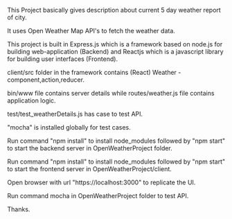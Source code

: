 This Project basically gives description about current 5 day weather report of city.

It uses Open Weather Map API's to fetch the weather data.

This project is built in Express.js which is a framework based on node.js for building web-application (Backend) and Reactjs which is a javascript library for building user interfaces (Frontend).

client/src folder in the framework contains (React) Weather - component,action,reducer.

bin/www file contains server details while routes/weather.js file contains application logic.

test/test_weatherDetails.js has case to test API.

"mocha" is installed globally for test cases.

Run command "npm install" to install node_modules followed by "npm start" to start the backend server in OpenWeatherProject folder.

Run command "npm install" to install node_modules followed by "npm start" to start the frontend server in OpenWeatherProject/client.

Open browser with url "https://localhost:3000" to replicate the UI.

Run command mocha in OpenWeatherProject folder to test API.

Thanks.